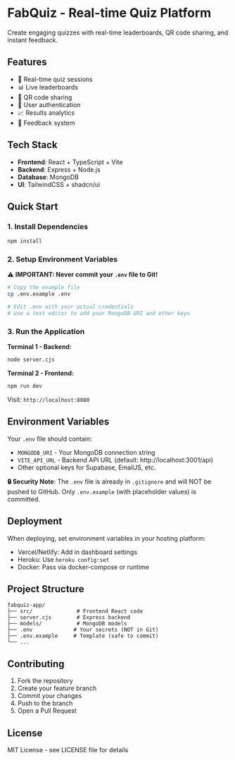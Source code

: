 # FabQuiz - Real-time Quiz Platform

Create engaging quizzes with real-time leaderboards, QR code sharing, and instant feedback.

## Features

- 🎯 Real-time quiz sessions
- 📊 Live leaderboards
- 📱 QR code sharing
- 🔐 User authentication
- 📈 Results analytics
- 💬 Feedback system

## Tech Stack

- **Frontend**: React + TypeScript + Vite
- **Backend**: Express + Node.js
- **Database**: MongoDB
- **UI**: TailwindCSS + shadcn/ui

## Quick Start

### 1. Install Dependencies
```bash
npm install
```

### 2. Setup Environment Variables

⚠️ **IMPORTANT: Never commit your `.env` file to Git!**

```bash
# Copy the example file
cp .env.example .env

# Edit .env with your actual credentials
# Use a text editor to add your MongoDB URI and other keys
```

### 3. Run the Application

**Terminal 1 - Backend:**
```bash
node server.cjs
```

**Terminal 2 - Frontend:**
```bash
npm run dev
```

Visit: `http://localhost:8080`

## Environment Variables

Your `.env` file should contain:

- `MONGODB_URI` - Your MongoDB connection string
- `VITE_API_URL` - Backend API URL (default: http://localhost:3001/api)
- Other optional keys for Supabase, EmailJS, etc.

**🔒 Security Note**: The `.env` file is already in `.gitignore` and will NOT be pushed to GitHub. Only `.env.example` (with placeholder values) is committed.

## Deployment

When deploying, set environment variables in your hosting platform:
- Vercel/Netlify: Add in dashboard settings
- Heroku: Use `heroku config:set`
- Docker: Pass via docker-compose or runtime

## Project Structure

```
fabquiz-app/
├── src/              # Frontend React code
├── server.cjs        # Express backend
├── models/           # MongoDB models
├── .env             # Your secrets (NOT in Git)
├── .env.example     # Template (safe to commit)
└── ...
```

## Contributing

1. Fork the repository
2. Create your feature branch
3. Commit your changes
4. Push to the branch
5. Open a Pull Request

## License

MIT License - see LICENSE file for details

